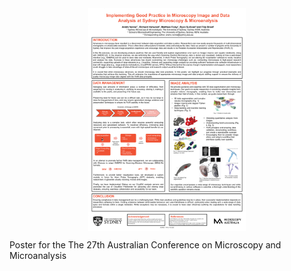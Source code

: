 <img  src="/img/ACMM-27 - Poster.png" width="50%" style="display:block; margin-left:auto; margin-right:auto" />

Poster for the The 27th Australian Conference on Microscopy and Microanalysis
